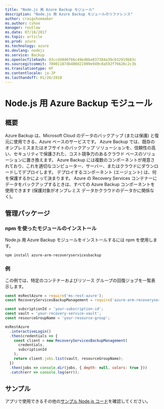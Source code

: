 ```yaml
---
title: "Node.js 用 Azure Backup モジュール"
description: "Node.js 用 Azure Backup モジュールのリファレンス"
author: craigshoemaker
ms.author: cshoe
manager: routlaw
ms.date: 07/18/2017
ms.topic: article
ms.prod: azure
ms.technology: azure
ms.devlang: nodejs
ms.service: Backup
ms.openlocfilehash: 83ccd48d6f66c49ed6be837384a39cb32919b83c
ms.sourcegitcommit: 78001187db408d21909e949c8a592f76626c2c3b
ms.translationtype: HT
ms.contentlocale: ja-JP
ms.lasthandoff: 01/26/2018
---
```

# <a name="azure-backup-modules-for-nodejs"></a>Node.js 用 Azure Backup モジュール

## <a name="overview"></a>概要

Azure Backup は、Microsoft Cloud のデータのバックアップ (または保護) と復元に使用できる、Azure ベースのサービスです。 Azure Backup では、既存のオンプレミスまたはオフサイトのバックアップ ソリューションを、信頼性の高い、セキュリティで保護された、コスト競争力のあるクラウド ベースのソリューションに置き換えます。 Azure Backup には複数のコンポーネントが用意されており、これを適切なコンピューター、サーバー、またはクラウドにダウンロードしてデプロイします。 デプロイするコンポーネント (エージェント) は、何を保護するかによって決まります。 Azure の Recovery Services コンテナーにデータをバックアップするときは、すべての Azure Backup コンポーネントを使用できます (保護対象がオンプレミス データかクラウドのデータかに関係なく)。 

## <a name="management-package"></a>管理パッケージ

### <a name="install-the-modules-with-npm"></a>npm を使ったモジュールのインストール

Node.js 用 Azure Backup モジュールをインストールするには npm を使用します。

```bash
npm install azure-arm-recoveryservicesbackup
```

### <a name="example"></a>例

この例では、特定のコンテナーおよびリソース グループの回復ジョブを一覧表示します。

```javascript
const msRestAzure = require('ms-rest-azure');
const RecoveryServicesBackupManagement = require('azure-arm-recoveryservicesbackup');

const subcriptionId = 'your-subscription-id';
const vault = 'your-recovery-service-vault';
const resourceGroupName = 'your-resource-group';

msRestAzure
  .interactiveLogin()
  .then(credentials => {
    const client = new RecoveryServicesBackupManagement(
      credentials,
      subcriptionId
    );
    return client.jobs.list(vault, resourceGroupName);
  })
  .then(jobs => console.dir(jobs, { depth: null, colors: true }))
  .catch(err => console.log(err));
```

## <a name="samples"></a>サンプル

アプリで使用できるその他の[サンプル Node.js コード](https://azure.microsoft.com/resources/samples/?platform=nodejs)を確認してください。
